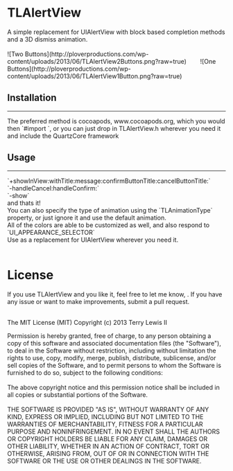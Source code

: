 <h1>TLAlertView</h1>
A simple replacement for UIAlertView with block based completion methods and a 3D dismiss animation.<br><br>
![Two Buttons](http://ploverproductions.com/wp-content/uploads/2013/06/TLAlertView2Buttons.png?raw=true)&nbsp; &nbsp;&nbsp;&nbsp;&nbsp;&nbsp;
![One Buttons](http://ploverproductions.com/wp-content/uploads/2013/06/TLAlertView1Button.png?raw=true)
<h2>Installation</h2>
<hr>
The preferred method is cocoapods, www.cocoapods.org, which you would then `#import <TLAlertView/TLAlertView.h>`, or you can just drop in TLAlertView.h wherever you need it and include the QuartzCore framework
<h2>Usage</h2>
<hr>
`+showInView:withTitle:message:confirmButtonTitle:cancelButtonTitle:`<br>
`-handleCancel:handleConfirm:`<br>
`-show`<br>
and thats it!<br>
You can also specify the type of animation using the `TLAnimationType` property, or just ignore it and use the default animation.<br>
All of the colors are able to be customized as well, and also respond to `UI_APPEARANCE_SELECTOR`<br>
Use as a replacement for UIAlertView wherever you need it.<br><br>




<h1>License</h1>
If you use TLAlertView and you like it, feel free to let me know, <terry@ploverproductions.com>. If you have any issue or want to make improvements, submit a pull request.<br><br>

The MIT License (MIT)
Copyright (c) 2013 Terry Lewis II

Permission is hereby granted, free of charge, to any person obtaining a copy of this software and associated documentation files (the "Software"), to deal in the Software without restriction, including without limitation the rights to use, copy, modify, merge, publish, distribute, sublicense, and/or sell copies of the Software, and to permit persons to whom the Software is furnished to do so, subject to the following conditions:
<br><br>
The above copyright notice and this permission notice shall be included in all copies or substantial portions of the Software.
<br><br>
THE SOFTWARE IS PROVIDED "AS IS", WITHOUT WARRANTY OF ANY KIND, EXPRESS OR IMPLIED, INCLUDING BUT NOT LIMITED TO THE WARRANTIES OF MERCHANTABILITY, FITNESS FOR A PARTICULAR PURPOSE AND NONINFRINGEMENT. IN NO EVENT SHALL THE AUTHORS OR COPYRIGHT HOLDERS BE LIABLE FOR ANY CLAIM, DAMAGES OR OTHER LIABILITY, WHETHER IN AN ACTION OF CONTRACT, TORT OR OTHERWISE, ARISING FROM, OUT OF OR IN CONNECTION WITH THE SOFTWARE OR THE USE OR OTHER DEALINGS IN THE SOFTWARE.
